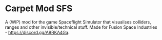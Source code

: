 # Carpet Mod SFS
 A (WIP) mod for the game Spaceflight Simulator that visualises colliders, ranges and other invisible/technical stuff. Made for Fusion Space Industries - https://discord.gg/A8RKA4Ga.
